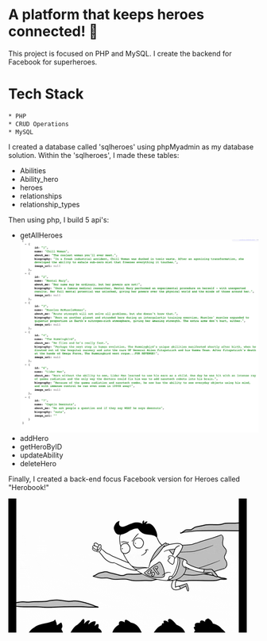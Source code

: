 # A platform that keeps heroes connected! 📱

This project is focused on PHP and MySQL. I create the backend for Facebook for superheroes. 

# Tech Stack 
    * PHP
    * CRUD Operations
    * MySQL
    
I created a database called 'sqlheroes' using phpMyadmin as my database solution. Within the 'sqlheroes', I made these tables: 

* Abilities
* Ability_hero
* heroes
* relationships 
* relationship_types

Then using php, I build 5 api's: 

* getAllHeroes                                 ![](./img/jsonExample.png)
* addHero
* getHeroByID
* updateAbility
* deleteHero

Finally, I created a back-end focus Facebook version for Heroes called "Herobook!"

![](./img/superherofly.gif)
